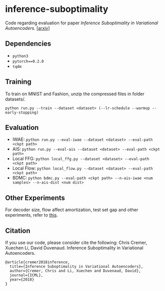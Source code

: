 # inference-suboptimality
Code regarding evaluation for paper
*Inference Suboptimality in Variational Autoencoders.*
[[arxiv](https://arxiv.org/abs/1801.03558)]

## Dependencies
* `python3`
* `pytorch==0.2.0`
* `tqdm`

## Training
To train on MNIST and Fashion, unzip the compressed files in folder datasets/.

`python run.py --train --dataset <dataset> (--lr-schedule --warmup --early-stopping)`


## Evaluation
* IWAE: `python run.py --eval-iwae --dataset <dataset> --eval-path <ckpt path>`
* AIS: `python run.py --eval-ais --dataset <dataset> --eval-path <ckpt path>`
* Local FFG: `python local_ffg.py --dataset <dataset> --eval-path <ckpt path>`
* Local Flow: `python local_flow.py --dataset <dataset> --eval-path <ckpt path>`
* BDMC: `python bdmc.py --eval-path <ckpt path> --n-ais-iwae <num samples> --n-ais-dist <num dist>`

## Other Experiments
For decoder size, flow affect amortization, test set gap and other experiments, refer to [this](https://github.com/chriscremer/Inference-Suboptimality).

## Citation
If you use our code, please consider cite the following:
Chris Cremer, Xuechen Li, David Duvenaud.
Inference Suboptimality in Variational Autoencoders.

```
@article{cremer2018inference,
  title={Inference Suboptimality in Variational Autoencoders},
  author={Cremer, Chris and Li, Xuechen and Duvenaud, David},
  journal={ICML},
  year={2018}
}
```
